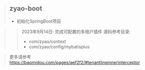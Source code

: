 > ## zyao-boot
> * 初始化SpringBoot项目

>   >2023年9月14日: 完成可配置的多租户插件 源码参考目录:
>   >  * com/zyao/context  
>   >  * com/zyao/config/mybatisplus

>   更多请参考
>   https://baomidou.com/pages/aef2f2/#tenantlineinnerinterceptor
